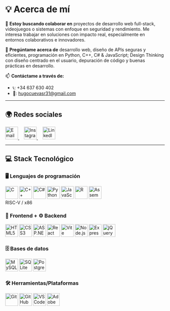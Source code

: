 # 💡 Acerca de mí
<!--
🔭 **Estoy trabajando en** ...

🌱 **Estoy aprendiendo** ...
-->

🤝 **Estoy buscando colaborar en** proyectos de desarrollo web full-stack, videojuegos o sistemas con enfoque en seguridad y rendimiento. Me interesa trabajar en soluciones con impacto real, especialmente en entornos colaborativos e innovadores.

💬 **Pregúntame acerca de** desarrollo web, diseño de APIs seguras y eficientes, programación en Python, C++, C# & JavaScript; Design Thinking con diseño centrado en el usuario, depuración de código y buenas prácticas en desarrollo.

📫 **Contáctame a través de:** 
- 📞: +34 637 630 402  
- 📧: hugocuevasr31@gmail.com  

---

## 🌍 Redes sociales
<p align="left">
  <a href="mailto:hugocuevasr31@gmail.com" target="_blank">
    <img src="https://cdn-icons-png.flaticon.com/512/732/732200.png" alt="Email" width="40" height="40"/>
  </a>
  <a href="https://instagram.com/hugocuevas31" target="_blank" style="margin-left: 15px;">
    <img src="https://cdn-icons-png.flaticon.com/512/2111/2111463.png" alt="Instagram" width="40" height="40"/>
  </a>
  <a href="https://linkedin.com/in/hugocuevasromera" target="_blank" style="margin-left: 15px;">
    <img src="https://cdn-icons-png.flaticon.com/512/174/174857.png" alt="LinkedIn" width="40" height="40"/>
  </a>
</p>

---

## 💻 Stack Tecnológico

### 🖥️ Lenguajes de programación
<p align="left">
  <img src="https://cdn.jsdelivr.net/gh/devicons/devicon/icons/c/c-original.svg" alt="C" width="40" height="40"/>
  <img src="https://cdn.jsdelivr.net/gh/devicons/devicon/icons/cplusplus/cplusplus-original.svg" alt="C++" width="40" height="40"/>
  <img src="https://cdn.jsdelivr.net/gh/devicons/devicon/icons/csharp/csharp-original.svg" alt="C#" width="40" height="40"/>
  <img src="https://cdn.jsdelivr.net/gh/devicons/devicon/icons/python/python-original.svg" alt="Python" width="40" height="40"/>
  <img src="https://cdn.jsdelivr.net/gh/devicons/devicon/icons/javascript/javascript-original.svg" alt="JavaScript" width="40" height="40"/>
  <img src="https://cdn.jsdelivr.net/gh/devicons/devicon/icons/r/r-original.svg" alt="R" width="40" height="40"/>
  <img src="https://cdn.jsdelivr.net/gh/devicons/devicon/icons/wasm/wasm-original.svg" alt="Assembly" width="40" height="40"/><br>RISC-V / x86
</p>

### 🎨 Frontend + ⚙️ Backend
<p align="left">
  <img src="https://cdn.jsdelivr.net/gh/devicons/devicon/icons/html5/html5-original.svg" alt="HTML5" width="40" height="40"/>
  <img src="https://cdn.jsdelivr.net/gh/devicons/devicon/icons/css3/css3-original.svg" alt="CSS3" width="40" height="40"/>
  <img src="https://cdn.jsdelivr.net/gh/devicons/devicon/icons/dot-net/dot-net-original.svg" alt="ASP.NET" width="40" height="40"/>
  <img src="https://cdn.jsdelivr.net/gh/devicons/devicon/icons/react/react-original.svg" alt="React" width="40" height="40"/>
  <img src="https://cdn.jsdelivr.net/gh/devicons/devicon/icons/vite/vite-original.svg" alt="Vite" width="40" height="40"/>
  <img src="https://cdn.jsdelivr.net/gh/devicons/devicon/icons/nodejs/nodejs-original.svg" alt="Node.js" width="40" height="40"/>
  <img src="https://cdn.jsdelivr.net/gh/devicons/devicon/icons/express/express-original.svg" alt="Express" width="40" height="40"/>
  <img src="https://cdn.jsdelivr.net/gh/devicons/devicon/icons/jquery/jquery-original.svg" alt="jQuery" width="40" height="40"/>
</p>

### 🗄️ Bases de datos
<p align="left">
  <img src="https://cdn.jsdelivr.net/gh/devicons/devicon/icons/mysql/mysql-original.svg" alt="MySQL" width="40" height="40"/>
  <img src="https://cdn.jsdelivr.net/gh/devicons/devicon/icons/sqlite/sqlite-original.svg" alt="SQLite" width="40" height="40"/>
  <img src="https://cdn.jsdelivr.net/gh/devicons/devicon/icons/postgresql/postgresql-original.svg" alt="PostgreSQL" width="40" height="40"/>
</p>

### 🛠️ Herramientas/Plataformas
<p align="left">
  <img src="https://cdn.jsdelivr.net/gh/devicons/devicon/icons/git/git-original.svg" alt="Git" width="40" height="40"/>
  <img src="https://cdn.jsdelivr.net/gh/devicons/devicon/icons/github/github-original.svg" alt="GitHub" width="40" height="40"/>
  <img src="https://cdn.jsdelivr.net/gh/devicons/devicon/icons/vscode/vscode-original.svg" alt="VS Code" width="40" height="40"/>
  <img src="https://cdn-icons-png.flaticon.com/512/5968/5968520.png" alt="Adobe" width="40" height="40"/>

